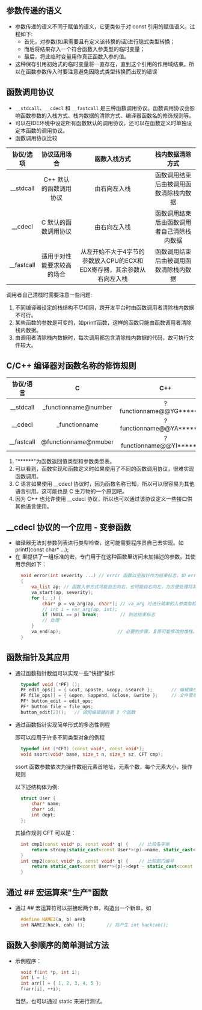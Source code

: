 

## 参数传递的语义
- 参数传递的语义不同于赋值的语义，它更类似于对 const 引用的赋值语义。过程如下:
    + 首先，对参数(如果需要且有定义该转换的话)进行隐式类型转换；
    + 而后将结果存入一个符合函数入参类型的临时变量；
    + 最后，将此临时变量用作真正函数入参的值。
- 这种保存引用初始式的临时变量将一直存在，直到这个引用的作用域结束。所以在函数参数传入时要注意避免因隐式类型转换而出现的错误

## 函数调用协议
- `__stdcall`、`__cdecl` 和 `__fastcall` 是三种函数调用协议。函数调用协议会影响函数参数的入栈方式、栈内数据的清除方式、编译器函数名的修饰规则等。
- 可以在IDE环境中设定所有函数默认的调用协议，还可以在函数定义时单独设定本函数的调用协议。
- 函数调用协议比较

| 协议/选项  |        协议适用场合        | 函数入栈方式   | 栈内数据清除方式 |
|:----------:|:--------------------------:|:--------------:|:----------------:|
| __stdcall  | C++ 默认的函数调用协议     | 由右向左入栈   | 函数调用结束后由被调用函数清除栈内数据 |
| __cdecl    | C 默认的函数调用协议       | 由右向左入栈   | 函数调用结束后由函数调用者自己清除栈内数据 |
| __fastcall | 适用于对性能要求较高的场合 | 从左开始不大于4字节的参数放入CPU的ECX和EDX寄存器，其余参数从右向左入栈 | 函数调用结束后由被调用函数清除栈内数据 |

调用者自己清栈时需要注意一些问题:
1. 不同编译器设定的栈结构不尽相同，跨开发平台时由函数调用者清除栈内数据不可行。
2. 某些函数的参数是可变的，如printf函数，这样的函数只能由函数调用者清除栈内数据。
3. 由调用者清除栈内数据时，每次调用都包含清除栈内数据的代码，故可执行文件较大。

## C/C++ 编译器对函数名称的修饰规则

| 协议/语言  |           C          |             C++           |
|:----------:|:--------------------:|:-------------------------:|
| __stdcall  | _functionname@number | ?functionname@@YG******@Z |
| __cdecl    | _functionname        | ?functionname@@YA******@Z |
| __fastcall | @functionname@nmuber | ?functionname@@YI******@Z |

1. "******"为函数返回值类型和参数类型表。
2. 可以看到，函数实现和函数定义时如果使用了不同的函数调用协议，很难实现函数调用。
3. C 语言如果使用 __cdecl 协议时，因为函数名称已知，所以可以很容易为其他语言引用。这可能也是 C 生万物的一个原因吧。
4. 因为 C++ 也允许使用 __cdecl 协议，所以也可以通过该协议定义一些接口供其他语言使用。

## __cdecl 协议的一个应用 - 变参函数
- 编译器无法对参数列表进行类型检查，这可能需要程序员自己去实现。如 printf(const char* ...);
- 在 <cstdarg> 里提供了一组标准的宏，专门用于在这种函数里访问未加描述的参数。其使用示例如下：
  ```c++
    void error(int severity ...) // error 函数以空指针作为结束标志，如 error(3, str_1, int_2, NULL);
    {
        va_list ap; // 函数入参方式可能自左向右，也可能自右向左，为方便处理将其记录进一个列表中
        va_start(ap, severity);
        for (; ;) {
            char* p = va_arg(ap, char*); // va_arg 可进行简单的入参类型检查，这里假定类型为 char* 
            // int i = var_arg(ap, int);
            if (NULL == p) break;        // 到达结束标志
            // 处理
        }
        va_end(ap);                     // 必要的步骤，复原可能修改的堆栈。
    }
  ```
  
## 函数指针及其应用
- 通过函数指针数组可以实现一些"快捷"操作
  ```c++
    typedef void (*PF) ();
    PF edit_ops[] = { &cut, &paste, &copy, &search };       // 编辑操作
    PF file_ops[] = { &open, &append, &close, &write };     // 文件管理
    PF* button_edit = edit_ops;
    PF* button_file = file_ops;
    button_edit[2]();   // 调用编辑键的第 3 个函数
  ```
- 通过函数指针实现简单形式的多态性例程
  
  即可以应用于许多不同类型对象的例程
  ```c++
    typedef int (*CFT) (const void*, const void*);
    void ssort(void* base, size_t n, size_t sz, CFT cmp);
  ```
  ssort 函数参数依次为操作数组元素首地址，元素个数，每个元素大小，操作规则
  
  以下述结构体为例:
  ```c++
    struct User {
        char* name;
        char* id;
        int dept;
    };
  ```
  其操作规则 CFT 可以是：
  ```c++
    int cmp1(const void* p, const void* q) {    // 比较名字串
        return strcmp(static_cast<const User*>(p)->name, static_cast<const User*>(q)->name);
    }
    int cmp2(const void* p, const void* q) {    // 比较部门编号
        return static_cast<const User*>(p)->dept - static_cast<const User*>(q)->dept;
    }
  ```
  
## 通过 ## 宏运算来"生产"函数
- 通过 ## 宏运算符可以拼接起两个串，构造出一个新串，如
  ```c++
    #define NAME2(a, b) a##b
    int NAME2(hack, cah) ();        // 将产生 int hackcah();
  ```
  
## 函数入参顺序的简单测试方法
- 示例程序：
  ```c++
    void f(int *p, int i);
    int i = 1;
    int arr[] = { 1, 2, 3, 4, 5 };
    f(arr[i], ++i);
  ```
  当然，也可以通过 static 来进行测试。